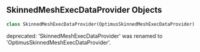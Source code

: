 ## SkinnedMeshExecDataProvider Objects

```python
class SkinnedMeshExecDataProvider(OptimusSkinnedMeshExecDataProvider)
```

deprecated: 'SkinnedMeshExecDataProvider' was renamed to 'OptimusSkinnedMeshExecDataProvider'.

<a id="unreal.OptimusSkinnedMeshReadDataProvider"></a>